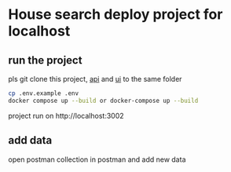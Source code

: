 # House search deploy project for localhost

## run the project

pls git clone this project, [api](https://github.com/ivanAndriichukWork/house_search_api) and [ui](https://github.com/ivanAndriichukWork/house_search_ui) to the same folder

```bash
cp .env.example .env
docker compose up --build or docker-compose up --build
```

project run on http://localhost:3002

## add data

open postman collection in postman and add new data
